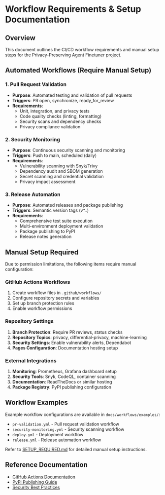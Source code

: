 # Workflow Requirements & Setup Documentation

## Overview

This document outlines the CI/CD workflow requirements and manual setup steps for the Privacy-Preserving Agent Finetuner project.

## Automated Workflows (Require Manual Setup)

### 1. Pull Request Validation
- **Purpose**: Automated testing and validation of pull requests
- **Triggers**: PR open, synchronize, ready_for_review
- **Requirements**: 
  - Unit, integration, and privacy tests
  - Code quality checks (linting, formatting)
  - Security scans and dependency checks
  - Privacy compliance validation

### 2. Security Monitoring
- **Purpose**: Continuous security scanning and monitoring
- **Triggers**: Push to main, scheduled (daily)
- **Requirements**:
  - Vulnerability scanning with Snyk/Trivy
  - Dependency audit and SBOM generation
  - Secret scanning and credential validation
  - Privacy impact assessment

### 3. Release Automation
- **Purpose**: Automated releases and package publishing
- **Triggers**: Semantic version tags (v*.*.*)
- **Requirements**:
  - Comprehensive test suite execution
  - Multi-environment deployment validation
  - Package publishing to PyPI
  - Release notes generation

## Manual Setup Required

Due to permission limitations, the following items require manual configuration:

### GitHub Actions Workflows
1. Create workflow files in `.github/workflows/`
2. Configure repository secrets and variables
3. Set up branch protection rules
4. Enable workflow permissions

### Repository Settings
1. **Branch Protection**: Require PR reviews, status checks
2. **Repository Topics**: privacy, differential-privacy, machine-learning
3. **Security Settings**: Enable vulnerability alerts, Dependabot
4. **Pages Configuration**: Documentation hosting setup

### External Integrations
1. **Monitoring**: Prometheus, Grafana dashboard setup
2. **Security Tools**: Snyk, CodeQL, container scanning
3. **Documentation**: ReadTheDocs or similar hosting
4. **Package Registry**: PyPI publishing configuration

## Workflow Examples

Example workflow configurations are available in `docs/workflows/examples/`:
- `pr-validation.yml` - Pull request validation workflow
- `security-monitoring.yml` - Security scanning workflow  
- `deploy.yml` - Deployment workflow
- `release.yml` - Release automation workflow

Refer to [SETUP_REQUIRED.md](../SETUP_REQUIRED.md) for detailed manual setup instructions.

## Reference Documentation

- [GitHub Actions Documentation](https://docs.github.com/en/actions)
- [PyPI Publishing Guide](https://packaging.python.org/en/latest/guides/publishing-package-distribution-releases-using-github-actions-ci-cd-workflows/)
- [Security Best Practices](https://docs.github.com/en/actions/security-guides/security-hardening-for-github-actions)